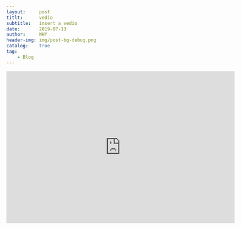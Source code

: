 ```yaml
---
layout:     post
titlt:      vedio
subtitle:   insert a vedio
date:       2019-07-13
author:     WHY
header-img: img/post-bg-debug.png
catalog:    true
tag:
    - Blog
---
```

<iframe width="600" height="400" src="http://player.youku.com/embed/XNDI0OTQ2NjQ5Ng==" frameborder="0" allowfullscreen></iframe> 